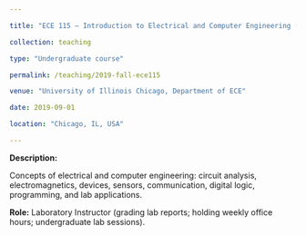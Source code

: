 ```yaml
---

title: "ECE 115 – Introduction to Electrical and Computer Engineering (Fall 2019)"

collection: teaching

type: "Undergraduate course"

permalink: /teaching/2019-fall-ece115

venue: "University of Illinois Chicago, Department of ECE"

date: 2019-09-01

location: "Chicago, IL, USA"

---
```



**Description:**  

Concepts of electrical and computer engineering: circuit analysis, electromagnetics, devices, sensors, communication, digital logic, programming, and lab applications.  




**Role:** Laboratory Instructor (grading lab reports; holding weekly office hours; undergraduate lab sessions).


